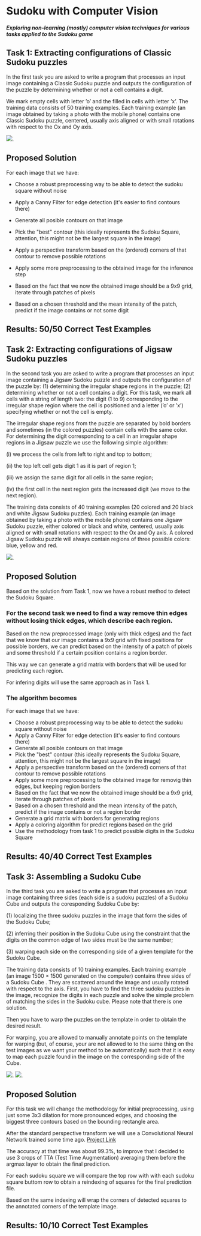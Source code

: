 # Sudoku with Computer Vision
***Exploring non-learning (mostly) computer vision techniques for various tasks applied to the Sudoku game***

## Task 1: Extracting configurations of Classic Sudoku puzzles
In the first task you are asked to write a program that processes an input image containing a Classic Sudoku puzzle and outputs the configuration of the puzzle by determining whether or not a cell contains a digit.

We mark empty cells with letter ’o’ and the filled in cells with letter ’x’. The training data consists of 50 training examples. Each training example (an image obtained by taking a photo with the mobile phone) contains one Classic Sudoku puzzle, centered, usually axis aligned or with small rotations with respect to the Ox and Oy axis.

![](https://github.com/AdrianIordache/Sudoku-with-Computer-Vision/blob/main/images/task-1.png).

## Proposed Solution

For each image that we have:
  - Choose a robust preprocessing way to be able to detect the sudoku square without noise

  - Apply a Canny Filter for edge detection (it's easier to find contours there)
  
  - Generate all posible contours on that image
  
  - Pick the "best" contour (this ideally represents the Sudoku Square, attention, this might not be the largest square in the image)
    
  - Apply a perspective transform based on the (ordered) corners of that contour to remove possible rotations
 
  - Apply some more preprocessing to the obtained image for the inference step
  
  - Based on the fact that we now the obtained image should be a 9x9 grid, iterate through patches of pixels
  
  - Based on a chosen threshold and the mean intensity of the patch, predict if the image contains or not some digit

## Results: 50/50 Correct Test Examples

## Task 2: Extracting configurations of Jigsaw Sudoku puzzles

In the second task you are asked to write a program that processes an input image containing a Jigsaw Sudoku puzzle and outputs the configuration of the puzzle by: (1) determining the irregular shape regions in the puzzle; (2) determining whether or not a cell contains a digit. For this task, we mark all cells with a string of length two: the digit (1 to 9) corresponding to the irregular shape region where the cell is positioned and a letter (’o’ or ’x’) specifying whether or not the cell is empty.

The irregular shape regions from the puzzle are separated by bold borders and sometimes (in the colored puzzles) contain cells with the same color. For determining the digit corresponding to a cell in an irregular shape regions in a Jigsaw puzzle we use the following simple algorithm:

(i) we process the cells from left to right and top to bottom;

(ii) the top left cell gets digit 1 as it is part of region 1;

(iii) we assign the same digit for all cells in the same region;

(iv) the first cell in the next region gets the increased digit (we move to the next region).

The training data consists of 40 training examples (20 colored and 20 black and white Jigsaw Sudoku puzzles). Each training example (an image obtained by taking a photo with the mobile phone) contains one Jigsaw Sudoku puzzle, either colored or black and white, centered, usually axis aligned or with small rotations with respect to the Ox and Oy axis. A colored Jigsaw Sudoku puzzle will always contain regions of three possible colors: blue, yellow and red.

![](https://github.com/AdrianIordache/Sudoku-with-Computer-Vision/blob/main/images/task-2.png).

## Proposed Solution

Based on the solution from Task 1, now we have a robust method to detect the Sudoku Square.

### For the second task we need to find a way remove thin edges without losing thick edges, which describe each region.

Based on the new preprocessed image (only with thick edges) and the fact that we know that our image contains a 9x9 grid with fixed positions for possible borders, we can predict based on the intensity of a patch of pixels and some threshold if a certain position contains a region border.

This way we can generate a grid matrix with borders that will be used for predicting each region.

For infering digits will use the same approach as in Task 1.

### The algorithm becomes

For each image that we have:
  - Choose a robust preprocessing way to be able to detect the sudoku square without noise
  - Apply a Canny Filter for edge detection (it's easier to find contours there)
  - Generate all posible contours on that image
  - Pick the "best" contour (this ideally represents the Sudoku Square, attention, this might not be the largest square in the image)
  - Apply a perspective transform based on the (ordered) corners of that contour to remove possible rotations
  - Apply some more preprocessing to the obtained image for removig thin edges, but keeping region borders
  - Based on the fact that we now the obtained image should be a 9x9 grid, iterate through patches of pixels
  - Based on a chosen threshold and the mean intensity of the patch, predict if the image contains or not a region border
  - Generate a grid matrix with borders for generating regions
  - Apply a coloring algorithm for predict regions based on the grid
  - Use the methodology from task 1 to predict possible digits in the Sudoku Square

## Results: 40/40 Correct Test Examples

## Task 3: Assembling a Sudoku Cube

In the third task you are asked to write a program that processes an input image containing three sides (each side is a sudoku puzzles) of a Sudoku Cube and outputs the coresponding Sudoku Cube by:

(1) localizing the three sudoku puzzles in the image that form the sides of the Sudoku Cube;

(2) inferring their position in the Sudoku Cube using the constraint that the digits on the common edge of two sides must be the same number;

(3) warping each side on the corresponding side of a given template for the Sudoku Cube.

The training data consists of 10 training examples. Each training example (an image 1500 × 1500 generated on the computer) contains three sides of a Sudoku Cube . They are scattered around the image and usually rotated with respect to the axis. First, you have to find the three sudoku puzzles in the image, recognize the digits in each puzzle and solve the simple problem of matching the sides in the Sudoku cube. Please note that there is one solution.

Then you have to warp the puzzles on the template in order to obtain the desired result.

For warping, you are allowed to manually annotate points on the template for warping (but, of course, your are not allowed to to the same thing on the test images as we want your method to be automatically) such that it is easy to map each puzzle found in the image on the corresponding side of the Cube.

![](https://github.com/AdrianIordache/Sudoku-with-Computer-Vision/blob/main/images/task-3.1.png).
![](https://github.com/AdrianIordache/Sudoku-with-Computer-Vision/blob/main/images/task-3.2.png).


## Proposed Solution

For this task we will change the methodology for initial preprocessing, using just some 3x3 dilation for more pronounced edges, and choosing the biggest three contours based on the bounding rectangle area.

After the standard perspective transform we will use a Convolutional Neural Network trained some time ago. [Project Link](https://github.com/AdrianIordache/DeepLearning-In-Pytorch/blob/master/Transfer-Learning-On-Counting-MNIST-Dataset/Assignment-2.ipynb)

The accuracy at that time was about 99.3%, to improve that I decided to use 3 crops of TTA (Test Time Augmentation) averaging them before the argmax layer to obtain the final prediction.

For each sudoku square we will compare the top row with with each sudoku square buttom row to obtain a reindexing of squares for the final prediction file.

Based on the same indexing will wrap the corners of detected squares to the annotated corners of the template image.

## Results: 10/10 Correct Test Examples
